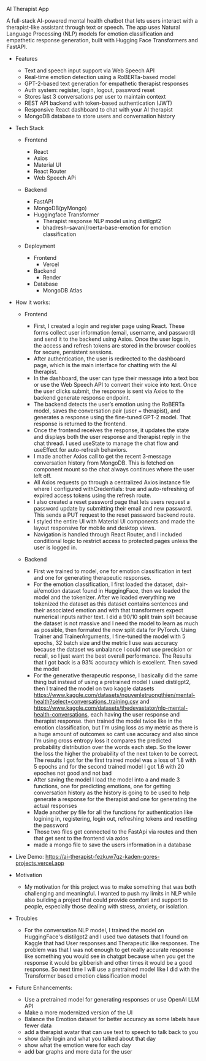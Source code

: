 ﻿AI Therapist App 

A full-stack AI-powered mental health chatbot that lets users interact with a therapist-like assistant through text or speech. The app uses Natural Language Processing (NLP) models for emotion classification and empathetic response generation, built with Hugging Face Transformers and FastAPI.

- Features 
  - Text and speech input support via Web Speech API
  - Real-time emotion detection using a RoBERTa-based model
  - GPT-2-based text generation for empathetic therapist responses
  - Auth system: register, login, logout, password reset
  - Stores last 3 conversations per user to maintain context
  - REST API backend with token-based authentication (JWT)
  - Responsive React dashboard to chat with your AI therapist
  - MongoDB database to store users and conversation history

- Tech Stack
  - Frontend
    - React
    - Axios
    - Material UI 
    - React Router
    - Web Speech APi
    
  - Backend 
    - FastAPI
    - MongoDB(pyMongo)
    - Huggingface Transformer 
      - Therapist response NLP model using distilgpt2 
      - bhadresh-savani/roerta-base-emotion for emotion classification
      
  - Deployment 
    - Frontend
      - Vercel 
    - Backend
      - Render
    - Database
      - MongoDB Atlas

- How it works: 
  - Frontend 
    - First, I created a login and register page using React. These forms collect user information (email, username, and password) and send it to the backend using Axios. Once the user logs in, the access and refresh tokens are stored in the browser cookies for secure, persistent sessions.
    - After authentication, the user is redirected to the dashboard page, which is the main interface for chatting with the AI therapist.
    - In the dashboard, the user can type their message into a text box or use the Web Speech API to convert their voice into text. Once the user clicks submit, the response is sent via Axios to the backend generate response endpoint.
    - The backend detects the user’s emotion using the RoBERTa model, saves the conversation pair (user + therapist), and generates a response using the fine-tuned GPT-2 model. That response is returned to the frontend.
    - Once the frontend receives the response, it updates the state and displays both the user response and therapist reply in the chat thread. I used useState to manage the chat flow and useEffect for auto-refresh behaviors.
    - I made another Axios call to get the recent 3-message conversation history from MongoDB. This is fetched on component mount so the chat always continues where the user left off.
    - All Axios requests go through a centralized Axios instance file where I configured withCredentials: true and auto-refreshing of expired access tokens using the refresh route.
    - I also created a reset password page that lets users request a password update by submitting their email and new password. This sends a PUT request to the reset password backend route.
    - I styled the entire UI with Material UI components and made the layout responsive for mobile and desktop views.
    - Navigation is handled through React Router, and I included conditional logic to restrict access to protected pages unless the user is logged in.


  - Backend 
      - First we trained to model, one for emotion classification in text and one for generating therapeutic responses.
      - For the emotion classification, I first loaded the dataset, dair-ai/emotion dataset found in HuggingFace, then we loaded the model and the tokenizer. After we loaded everything we tokenized the dataset as this dataset contains sentences and their associated emotion and with that transformers expect numerical inputs rather text. I did a 90/10 split train split because the dataset is not massive and I need the model to learn as much as possible, then formated the now split data for PyTorch. Using Trainer and TrainerArguments, I fine-tuned the model with 5 epochs, 32 batch size and the metric I use was accuracy because the dataset ws unbalance I could not use precision or recall, so I just want the best overall performance. The Results that I got back is a 93% accuracy which is excellent. Then saved the model 
      - For the generative therapeutic response, I basically did the same thing but instead of using a pretrained model I used distilgpt2, then I trained the model on two kaggle datasets https://www.kaggle.com/datasets/nguyenletruongthien/mental-health?select=conversations_training.csv and https://www.kaggle.com/datasets/thedevastator/nlp-mental-health-conversations, each having the user response and therapist response. then trained the model twice like in the emotion classification, but I'm using loss as my metric as there is a huge amount of outcomes so cant use accuracy and also since I'm using cross entropy loss it compares  the predicted probability distribution over the words each step. So the lower the loss the higher the probability of the next token to be correct. The results I got for the first trained model was a loss of 1.8 with 5 epochs and for the second trained model I got 1.6 with 20 epoches not good and not bad 
      - After saving the model I load the model into a and made 3 functions, one for predicting emotions, one for getting conversation history as the history is going to be used to help generate a response for the therapist and one for generating the actual responses 
      - Made another py file for all the functions for authentication like logining in, registering, login out, refreshing tokens and resetting the password
      - Those two files get connected to the FastApi via routes and then that get sent to the frontend via axios
      - made a mongo file to save the users information in a database 
    
- Live Demo: https://ai-therapist-fezkuw7qz-kaden-gores-projects.vercel.app
- Motivation 
  - My motivation for this project was to make something that was both challenging and meaningful. I wanted to push my limits in NLP while also building a project that could provide comfort and support to people, especially those dealing with stress, anxiety, or isolation.

- Troubles 
  - For the conversation NLP model, I trained the model on HuggingFace's distilgpt2 and I used two datasets that I found on Kaggle that had User responses and Therapeutic like responses. The problem was that I was not enough to get really accurate response like something you would see in chatgpt because when you get the response it would be gibberish and other times it would be a good response. So next time I will use a pretrained model like I did with the Transformer based emotion classification model

- Future Enhancements:
  - Use a pretrained model for generating responses or use OpenAI LLM API 
  - Make a more modernized version of the UI 
  - Balance the Emotion dataset for better accuracy as some labels have fewer data
  - add a therapist avatar that can use text to speech to talk back to you 
  - show daily login and what you talked about that day 
  - show what the emotion were for each day 
  - add bar graphs and more data for the user 
